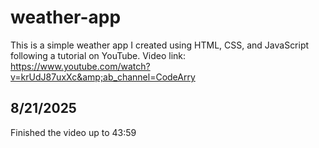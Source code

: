 # weather-app
This is a simple weather app I created using HTML, CSS, and JavaScript following a tutorial on YouTube. Video link: https://www.youtube.com/watch?v=krUdJ87uxXc&amp;ab_channel=CodeArry

## 8/21/2025 ##
Finished the video up to 43:59